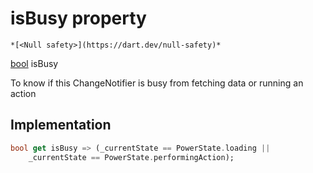 


# isBusy property




    *[<Null safety>](https://dart.dev/null-safety)*




[bool](https://api.flutter.dev/flutter/dart-core/bool-class.html) isBusy
  




<p>To know if this ChangeNotifier is busy from fetching data or running an action</p>



## Implementation

```dart
bool get isBusy => (_currentState == PowerState.loading ||
    _currentState == PowerState.performingAction);
```








